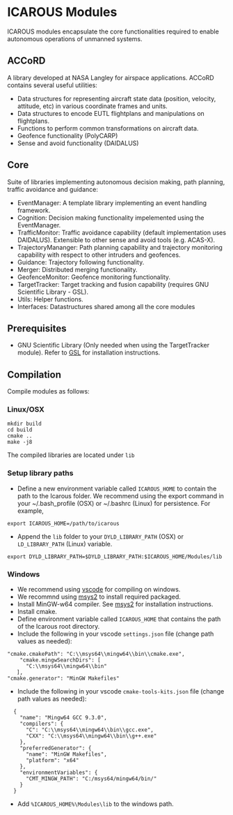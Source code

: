 # ICAROUS Modules

ICAROUS modules encapsulate the core functionalities required to enable autonomous operations of unmanned systems.

## ACCoRD
A library developed at NASA Langley for airspace applications. ACCoRD contains several useful utilities:
 - Data structures for representing aircraft state data (position, velocity, attitude, etc) in various coordinate frames and units. 
 - Data structures to encode EUTL flightplans and manipulations on flightplans.
 - Functions to perform common transformations on aircraft data. 
 - Geofence functionality (PolyCARP) 
 - Sense and avoid functionality (DAIDALUS)

## Core
Suite of libraries implementing autonomous decision making, path planning, traffic avoidance and guidance:
 - EventManager: A template library implementing an event handling framework.
 - Cognition: Decision making functionality impelemented using the EventManager.
 - TrafficMonitor: Traffic avoidance capability (default implementation uses DAIDALUS). Extensible to other sense and avoid tools (e.g. ACAS-X).
 - TrajectoryMananger: Path planning capability and trajectory monitoring capability with respect to other intruders and geofences.
 - Guidance: Trajectory following functionality.
 - Merger: Distributed merging functionality.
 - GeofenceMonitor: Geofence monitoring functionality.
 - TargetTracker: Target tracking and fusion capability (requires GNU Scientific Library - GSL).
 - Utils: Helper functions.
 - Interfaces: Datastructures shared among all the core modules

## Prerequisites

- GNU Scientific Library (Only needed when using the TargetTracker module). Refer to [GSL](https://www.gnu.org/software/gsl/) for installation instructions.

## Compilation
Compile modules as follows:

### Linux/OSX

```
mkdir build
cd build
cmake ..
make -j8
```

The compiled libraries are located under `lib`

### Setup library paths
- Define a new environment variable called `ICAROUS_HOME` to contain the path to the Icarous folder. We recommend using the export command in your ~/.bash_profile (OSX) or ~/.bashrc (Linux) for persistence. For example,
```
export ICAROUS_HOME=/path/to/icarous
```
- Append the `lib` folder to your `DYLD_LIBRARY_PATH` (OSX) or `LD_LIBRARY_PATH` (Linux) variable. 
```
export DYLD_LIBRARY_PATH=$DYLD_LIBRARY_PATH:$ICAROUS_HOME/Modules/lib
```

### Windows
- We recommend using [vscode](https://code.visualstudio.com/) for compiling on windows.
- We recommnd using [msys2](https://www.msys2.org/) to install required packaged. 
- Install MinGW-w64 compiler. See [msys2](https://www.msys2.org/) for installation instructions.
- Install cmake.
- Define environment variable called `ICAROUS_HOME` that contains the path of the Icarous root directory.
- Include the following in your vscode `settings.json` file (change path values as needed):
```
"cmake.cmakePath": "C:\\msys64\\mingw64\\bin\\cmake.exe",
    "cmake.mingwSearchDirs": [
      "C:\\msys64\\mingw64\\bin"
   ],
"cmake.generator": "MinGW Makefiles"
```
- Include the following in your vscode `cmake-tools-kits.json` file (change path values as needed):
```
  {
    "name": "Mingw64 GCC 9.3.0",
    "compilers": {
      "C": "C:\\msys64\\mingw64\\bin\\gcc.exe",
      "CXX": "C:\\msys64\\mingw64\\bin\\g++.exe"
    },
    "preferredGenerator": {
      "name": "MinGW Makefiles",
      "platform": "x64"
    },
    "environmentVariables": {
      "CMT_MINGW_PATH": "C:/msys64/mingw64/bin/"
    }
  }
```
- Add `%ICAROUS_HOME%\Modules\lib` to the windows path.
